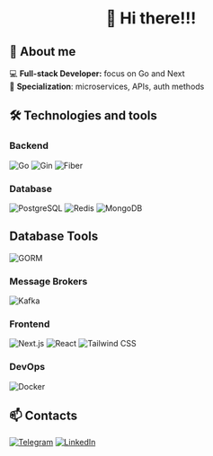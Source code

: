 <h1 align="center">👋 Hi there!!!</h1>

## 🚀 About me
💻 **Full-stack Developer:** focus on Go and Next  
🎯 **Specialization**: microservices, APIs, auth methods

## 🛠 Technologies and tools

### Backend
![Go](https://img.shields.io/badge/Go-00ADD8?style=for-the-badge&logo=go&logoColor=white)
![Gin](https://img.shields.io/badge/Gin-00ADD8?style=for-the-badge&logo=go&logoColor=white)
![Fiber](https://img.shields.io/badge/Fiber-00ADD8?style=for-the-badge&logo=go&logoColor=white)

### Database
![PostgreSQL](https://img.shields.io/badge/PostgreSQL-316192?style=for-the-badge&logo=postgresql&logoColor=white)
![Redis](https://img.shields.io/badge/Redis-DC382D?style=for-the-badge&logo=redis&logoColor=white)
![MongoDB](https://img.shields.io/badge/MongoDB-47A248?style=for-the-badge&logo=mongodb&logoColor=white)

## Database Tools
![GORM](https://img.shields.io/badge/GORM-00ADD8?style=for-the-badge&logo=go&logoColor=white)

### Message Brokers
![Kafka](https://img.shields.io/badge/Kafka-231F20?style=for-the-badge&logo=apachekafka&logoColor=white)

### Frontend
![Next.js](https://img.shields.io/badge/Next.js-000000?style=for-the-badge&logo=nextdotjs&logoColor=white)
![React](https://img.shields.io/badge/React-61DAFB?style=for-the-badge&logo=react&logoColor=black)
![Tailwind CSS](https://img.shields.io/badge/Tailwind_CSS-38B2AC?style=for-the-badge&logo=tailwind-css&logoColor=white)

### DevOps
![Docker](https://img.shields.io/badge/Docker-2496ED?style=for-the-badge&logo=docker&logoColor=white)

## 📫 Contacts
[![Telegram](https://img.shields.io/badge/Telegram-2CA5E0?style=for-the-badge&logo=telegram&logoColor=white)](https://t.me/Lev_arino)
[![LinkedIn](https://img.shields.io/badge/LinkedIn-0077B5?style=for-the-badge&logo=linkedin&logoColor=white)](https://www.linkedin.com/in/max-kozlov-61b635291/)
